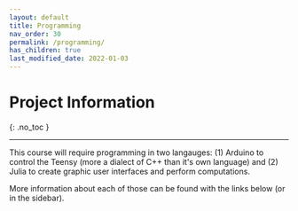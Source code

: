 ```yaml
---
layout: default
title: Programming
nav_order: 30
permalink: /programming/
has_children: true
last_modified_date: 2022-01-03
---
```



# Project Information
{: .no_toc  }

----

This course will require programming in two langauges: (1) Arduino to control the Teensy (more a dialect of C++ than it's own language) and (2) Julia to create graphic user interfaces and perform computations.

More information about each of those can be found with the links below (or in the sidebar).


